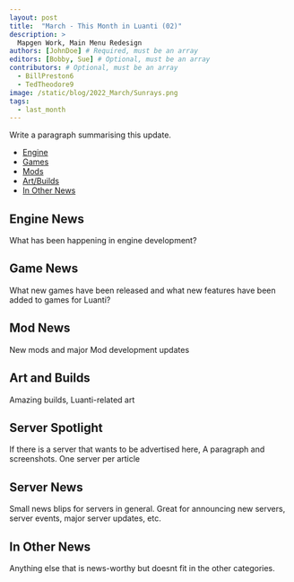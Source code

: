 ```yaml
---
layout: post
title:  "March - This Month in Luanti (02)"
description: >
  Mapgen Work, Main Menu Redesign
authors: [JohnDoe] # Required, must be an array
editors: [Bobby, Sue] # Optional, must be an array
contributors: # Optional, must be an array
  - BillPreston6
  - TedTheodore9
image: /static/blog/2022_March/Sunrays.png
tags:
  - last_month
---
```


Write a paragraph summarising this update.

<!-- more -->

*  [Engine](#engine)
*  [Games](#games)
*  [Mods](#mods)
*  [Art/Builds](#art)
*  [In Other News](#o-news)


## Engine News <a name="engine"></a>


What has been happening in engine development?

## Game News <a name="games"></a>


What new games have been released and what new features have been added to games for Luanti?

## Mod News <a name="mods"></a>


New mods and major Mod development updates

## Art and Builds <a name="art"></a>


Amazing builds, Luanti-related art

## Server Spotlight <a name="s-spotlight"></a>


If there is a server that wants to be advertised here, A paragraph and screenshots.
One server per article

## Server News <a name="s-news"></a>


Small news blips for servers in general. Great for announcing new servers, server events, major server updates, etc.

## In Other News <a name="s-news"></a>


Anything else that is news-worthy but doesnt fit in the other categories.

